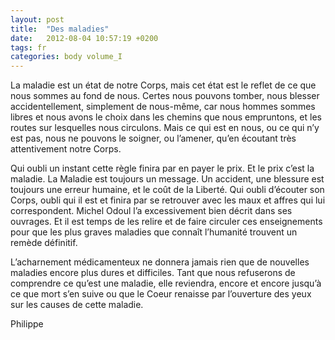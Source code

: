 ```yaml
---
layout: post
title:  "Des maladies"
date:   2012-08-04 10:57:19 +0200
tags: fr
categories: body volume_I
---
```

La maladie est un état de notre Corps, mais cet état est le reflet de ce que nous sommes au fond de nous. Certes nous pouvons tomber, nous blesser accidentellement, simplement de nous-même, car nous hommes sommes libres et nous avons le choix dans les chemins que nous empruntons, et les routes sur lesquelles nous circulons. Mais ce qui est en nous, ou ce qui n’y est pas, nous ne pouvons le soigner, ou l’amener, qu’en écoutant très attentivement notre Corps.

Qui oubli un instant cette règle finira par en payer le prix. Et le prix c’est la maladie. La Maladie est toujours un message. Un accident, une blessure est toujours une erreur humaine, et le coût de la Liberté. Qui oubli d’écouter son Corps, oubli qui il est et finira par se retrouver avec les maux et affres qui lui correspondent. Michel Odoul l’a excessivement bien décrit dans ses ouvrages. Et il est temps de les relire et de faire circuler ces enseignements pour que les plus graves maladies que connaît l’humanité trouvent un remède définitif.

L’acharnement médicamenteux ne donnera jamais rien que de nouvelles maladies encore plus dures et difficiles. Tant que nous refuserons de comprendre ce qu’est une maladie, elle reviendra, encore et encore jusqu’à ce que mort s’en suive ou que le Coeur renaisse par l’ouverture des yeux sur les causes de cette maladie.

Philippe


<!-- 
Ce(tte) œuvre est mise à disposition selon les termes de la Licence Creative Commons Attribution - Pas d’Utilisation Commerciale 4.0 International.
-->